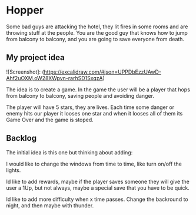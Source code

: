 #  Hopper

Some bad guys are attacking the hotel, they lit fires in some rooms and are throwing stuff at the people.
You are the good guy that knows how to jump from balcony to balcony, and you are going to save everyone from death.






## My project idea
![Screenshot]: (https://excalidraw.com/#json=UPPDbEzzUAwD-Ahf2uOXM,oW28XWpvn-rarhSD1SxqzA)


The idea is to create a game. In the game the user will be a player that hops from balcony to balcony, saving people and avoiding danger.

The player will have 5 stars, they are lives. Each time some danger or enemy hits our player it looses one star and when it looses all of them its Game Over and the game is stoped.






## Backlog
The initial idea is this one but thinking about adding:

I would like to change the windows from time to time, like turn on/off the lights.

Id like to add rewards, maybe if the player saves someone they will give the user a 1Up, but not always, maybe a special save that you have to be quick.

Id like to add more difficulty when x time passes. Change the backround to night, and then maybe with thunder.
